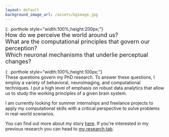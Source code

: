 ```yaml
---
layout: default
background_image_url: /assets/bgimage.jpg
---
```


<p> </p>{: .porthole style="width:100%;height:200px;"}
<br>
<font size= "4"> How do we perceive the world around us? <br>
What are the computational principles that govern our perception? <br> 
Which neuronal mechanisms that underlie perceptual changes? </font> 
<br>
<p> </p>{: .porthole style="width:100%;height:100px;"}
<br>
These questions govern my PhD research. To answer these questions, I employ a variety of behavioral, neuroimaging, and computational techniques. I put a high level of emphasis on robust data analytics that allow us to study the working principles of a given brain system.

I am currently looking for summer internships and freelance projects to apply my computational skills with a critical perspective to solve problems in real-world scenarios.

You can find out more about my story [here](/aboutme). If you're interested in my previous research you can head to [my research tab](/research).

